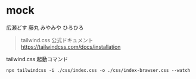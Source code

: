 # mock
広瀬どす
藤丸
みやみや
ひろひろ


> tailwind.css 公式ドキュメント
https://tailwindcss.com/docs/installation

tailwind.css  起動コマンド
```
npx tailwindcss -i ./css/index.css -o ./css/index-brawser.css --watch
